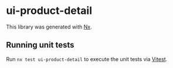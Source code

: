 # ui-product-detail

This library was generated with [Nx](https://nx.dev).

## Running unit tests

Run `nx test ui-product-detail` to execute the unit tests via [Vitest](https://vitest.dev/).

